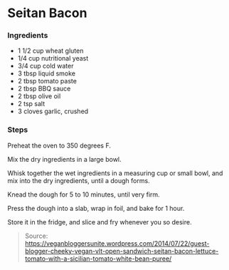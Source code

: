 Seitan Bacon
============


### Ingredients
- 1 1/2 cup wheat gluten
- 1/4 cup nutritional yeast
- 3/4 cup cold water
- 3 tbsp liquid smoke
- 2 tbsp tomato paste
- 2 tbsp BBQ sauce
- 2 tbsp olive oil
- 2 tsp salt
- 3 cloves garlic, crushed

### Steps
Preheat the oven to 350 degrees F.

Mix the dry ingredients in a large bowl.

Whisk together the wet ingredients in a measuring cup or small bowl, and mix into the dry ingredients, until a dough forms.

Knead the dough for 5 to 10 minutes, until very firm.

Press the dough into a slab, wrap in foil, and bake for 1 hour.

Store it in the fridge, and slice and fry whenever you so desire.

> Source: https://veganbloggersunite.wordpress.com/2014/07/22/guest-blogger-cheeky-vegan-vlt-open-sandwich-seitan-bacon-lettuce-tomato-with-a-sicilian-tomato-white-bean-puree/
